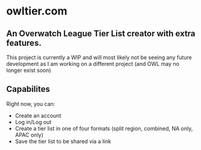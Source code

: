 # owltier.com
An Overwatch League Tier List creator with extra features.
---
This project is currently a WIP and will most likely not be seeing any future development as I am working on a different project (and OWL may no longer exist soon)
## Capabilites
Right now, you can:
- Create an account
- Log in/Log out
- Create a tier list in one of four formats (split region, combined, NA only, APAC only)
- Save the tier list to be shared via a link

